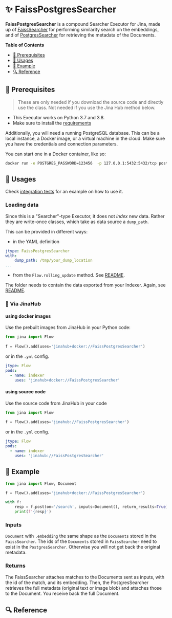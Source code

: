 # ✨ FaissPostgresSearcher

**FaissPostgresSearcher** is a compound Searcher Executor for Jina, made up of [FaissSearcher](../../FaissSearcher) for performing similarity search on the embeddings, and of [PostgresSearcher](../../keyvalue/PostgresSearcher) for retrieving the metadata of the Documents. 


**Table of Contents**

- [🌱 Prerequisites](#-prerequisites)
- [🚀 Usages](#-usages)
- [🎉️ Example](#-example)
- [🔍️ Reference](#-reference)


## 🌱 Prerequisites

> These are only needed if you download the source code and directly use the class. Not needed if you use the Jina Hub method below.

- This Executor works on Python 3.7 and 3.8. 
- Make sure to install the [requirements](requirements.txt)

Additionally, you will need a running PostgreSQL database. This can be a local instance, a Docker image, or a virtual machine in the cloud. Make sure you have the credentials and connection parameters.

You can start one in a Docker container, like so: 

```bash
docker run -e POSTGRES_PASSWORD=123456  -p 127.0.0.1:5432:5432/tcp postgres:13.2 
```

## 🚀 Usages

Check [integration tests](../../../../../tests/integration/psql_dump_reload) for an example on how to use it.

### Loading data

Since this is a "Searcher"-type Executor, it does not _index_ new data. Rather they are write-once classes, which take as data source a `dump_path`. 

This can be provided in different ways:

- in the YAML definition
  
```yaml
jtype: FaissPostgresSearcher
with:
    dump_path: /tmp/your_dump_location
...
```

- from the `Flow.rolling_update` method. See [README](../../../../../README.md).

The folder needs to contain the data exported from your Indexer. Again, see [README](../../../../../README.md).

### 🚚 Via JinaHub

#### using docker images
Use the prebuilt images from JinaHub in your Python code: 

```python
from jina import Flow
	
f = Flow().add(uses='jinahub+docker://FaissPostgresSearcher')
```

or in the `.yml` config.
	
```yaml
jtype: Flow
pods:
  - name: indexer
    uses: 'jinahub+docker://FaissPostgresSearcher'
```

#### using source code
Use the source code from JinaHub in your code

```python
from jina import Flow
	
f = Flow().add(uses='jinahub://FaissPostgresSearcher')
```

or in the `.yml` config.

```yaml
jtype: Flow
pods:
  - name: indexer
    uses: 'jinahub://FaissPostgresSearcher'
```


## 🎉️ Example 


```python
from jina import Flow, Document

f = Flow().add(uses='jinahub+docker://FaissPostgresSearcher')

with f:
    resp = f.post(on='/search', inputs=Document(), return_results=True)
    print(f'{resp}')
```

### Inputs 

`Document` with `.embedding` the same shape as the `Documents` stored in the `FaissSearcher`. The ids of the `Documents` stored in `FaissSearcher` need to exist in the `PostgresSearcher`. Otherwise you will not get back the original metadata. 

### Returns

The FaissSearcher attaches matches to the Documents sent as inputs, with the id of the match, and its embedding.
Then, the PostgresSearcher retrieves the full metadata (original text or image blob) and attaches those to the Document.
You receive back the full Document.

## 🔍️ Reference


